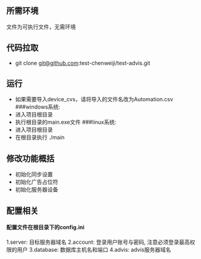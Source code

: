 ## 所需环境
文件为可执行文件，无需环境

## 代码拉取
- git clone git@github.com:test-chenweiji/test-advis.git

## 运行
- 如果需要导入device_cvs，请将导入的文件名改为Automation.csv
###windows系统:
- 进入项目根目录
- 执行根目录的main.exe文件
###linux系统:
- 进入项目根目录
- 在根目录执行 ./main

## 修改功能概括
- 初始化同步设置
- 初始化广告占位符
- 初始化服务器设备

## 配置相关
#### 配置文件在根目录下的config.ini
1.server: 目标服务器域名
2.account: 登录用户账号与密码, 注意必须登录最高权限的用户
3.database: 数据库主机名和端口
4.advis: advis服务器域名



